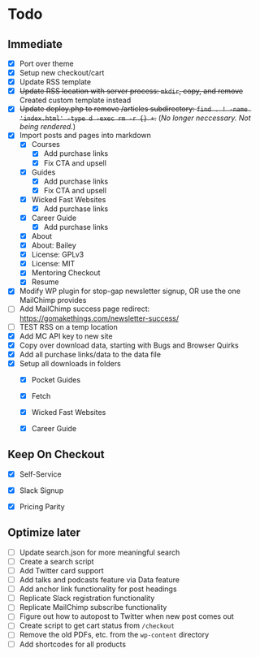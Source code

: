 # Todo

## Immediate

- [x] Port over theme
- [x] Setup new checkout/cart
- [x] Update RSS template
- [x] ~~Update RSS location with server process: `mkdir`, copy, and remove~~ Created custom template instead
- [x] ~~Update deploy.php to remove /articles subdirectory: `find . ! -name 'index.html' -type d -exec rm -r {} +`.~~ (*No longer neccessary. Not being rendered.*)
- [x] Import posts and pages into markdown
	- [x] Courses
		- [x] Add purchase links
		- [x] Fix CTA and upsell
	- [x] Guides
		- [x] Add purchase links
		- [x] Fix CTA and upsell
	- [x] Wicked Fast Websites
		- [x] Add purchase links
	- [x] Career Guide
		- [x] Add purchase links
	- [x] About
	- [x] About: Bailey
	- [x] License: GPLv3
	- [x] License: MIT
	- [x] Mentoring Checkout
	- [x] Resume

- [x] Modify WP plugin for stop-gap newsletter signup, OR use the one MailChimp provides
- [ ] Add MailChimp success page redirect: https://gomakethings.com/newsletter-success/
- [ ] TEST RSS on a temp location
- [x] Add MC API key to new site
- [x] Copy over download data, starting with Bugs and Browser Quirks
- [x] Add all purchase links/data to the data file
- [x] Setup all downloads in folders
	- [x] Pocket Guides
	- [x] Fetch
	- [x] Wicked Fast Websites
	- [x] Career Guide


## Keep On Checkout

- [x] Self-Service
- [x] Slack Signup
- [x] Pricing Parity


## Optimize later

- [ ] Update search.json for more meaningful search
- [ ] Create a search script
- [ ] Add Twitter card support
- [ ] Add talks and podcasts feature via Data feature
- [ ] Add anchor link functionality for post headings
- [ ] Replicate Slack registration functionality
- [ ] Replicate MailChimp subscribe functionality
- [ ] Figure out how to autopost to Twitter when new post comes out
- [ ] Create script to get cart status from `/checkout`
- [ ] Remove the old PDFs, etc. from the `wp-content` directory
- [ ] Add shortcodes for all products